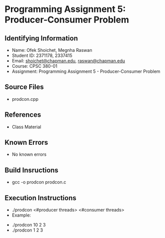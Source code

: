 # Programming Assignment 5: Producer-Consumer Problem

## Identifying Information

* Name: Ofek Shoichet, Megnha Raswan
* Student ID: 2371178, 2337415
* Email: shoichet@chapman.edu, raswan@chapman.edu
* Course: CPSC 380-01
* Assignment: Programming Assignment 5 - Producer-Consumer Problem

## Source Files

* prodcon.cpp

## References

* Class Material

## Known Errors

* No known errors

## Build Insructions

* gcc -o prodcon prodcon.c

## Execution Instructions

* ./prodcon <delay> <#producer threads> <#consumer threads>
* Example:
-  ./prodcon 10 2 3
- ./prodcon 1 2 3

